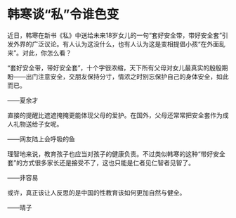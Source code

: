 # 韩寒谈“私”令谁色变

近日，韩寒在新书《私》中送给未来18岁女儿的一句“套好安全带，带好安全套”引发外界的广泛议论。有人认为这没什么，也有人认为这是变相提倡小孩“在外面乱来”。对此，你怎么看？ 

“套好安全带，带好安全套”，十个字很浓缩，天下所有父母对女儿最真实的殷殷期盼——出门注意安全，交朋友保持分寸，情浓之时别忘保护自己的身体安全，如此而已。 

——夏余才 

直接的提醒比遮遮掩掩更能体现父母的爱护。在国外，父母还常常把安全套作为成人礼物送给子女呢。 

——网友陆上会呼吸的鱼 

理智地来说，教育孩子也应当对孩子的健康负责。不过类似韩寒的这种“带好安全套”的方式很多家长还是接受不了，这也只能是仁者见仁智者见智了。 

——非容易 

或许，真正该让人反思的是中国的性教育该如何更加自然与健全。 

——晴子